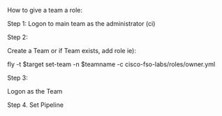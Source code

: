 How to give a team a role:

Step 1: 
Logon to main team as the administrator (ci)

Step 2: 

Create a Team or if Team exists, add role ie):

fly -t $target set-team -n $teamname -c cisco-fso-labs/roles/owner.yml

Step 3:

Logon as the Team

Step 4. Set Pipeline